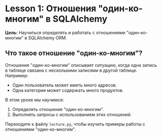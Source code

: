 # Lesson 1: Отношения "один-ко-многим" в SQLAlchemy

**Цель:** Научиться определять и работать с отношениями "один-ко-многим" в SQLAlchemy ORM.

## Что такое отношение "один-ко-многим"?

Отношение "один-ко-многим" описывает ситуацию, когда одна запись в таблице связана с несколькими записями в другой таблице. Например:
- Один пользователь может иметь много адресов.
- Одна категория может содержать много продуктов.

В этом уроке мы научимся:
1. Определять отношения "один-ко-многим".
2. Выполнять запросы с использованием этих отношений.

Переходите к файлу `lecture.py`, чтобы изучить примеры работы с отношениями "один-ко-многим".